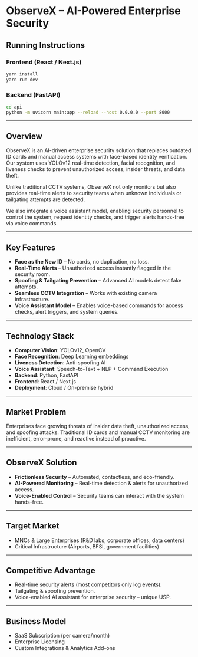 # ObserveX – AI-Powered Enterprise Security

## Running Instructions

### Frontend (React / Next.js)

```bash
yarn install
yarn run dev
```

### Backend (FastAPI)

```bash
cd api
python -m uvicorn main:app --reload --host 0.0.0.0 --port 8000
```

---

## Overview

ObserveX is an AI-driven enterprise security solution that replaces outdated ID cards and manual access systems with face-based identity verification.
Our system uses YOLOv12 real-time detection, facial recognition, and liveness checks to prevent unauthorized access, insider threats, and data theft.

Unlike traditional CCTV systems, ObserveX not only monitors but also provides real-time alerts to security teams when unknown individuals or tailgating attempts are detected.

We also integrate a voice assistant model, enabling security personnel to control the system, request identity checks, and trigger alerts hands-free via voice commands.

---

## Key Features

* **Face as the New ID** – No cards, no duplication, no loss.
* **Real-Time Alerts** – Unauthorized access instantly flagged in the security room.
* **Spoofing & Tailgating Prevention** – Advanced AI models detect fake attempts.
* **Seamless CCTV Integration** – Works with existing camera infrastructure.
* **Voice Assistant Model** – Enables voice-based commands for access checks, alert triggers, and system queries.

---

## Technology Stack

* **Computer Vision**: YOLOv12, OpenCV
* **Face Recognition**: Deep Learning embeddings
* **Liveness Detection**: Anti-spoofing AI
* **Voice Assistant**: Speech-to-Text + NLP + Command Execution
* **Backend**: Python, FastAPI
* **Frontend**: React / Next.js
* **Deployment**: Cloud / On-premise hybrid

---

## Market Problem

Enterprises face growing threats of insider data theft, unauthorized access, and spoofing attacks. Traditional ID cards and manual CCTV monitoring are inefficient, error-prone, and reactive instead of proactive.

---

## ObserveX Solution

* **Frictionless Security** – Automated, contactless, and eco-friendly.
* **AI-Powered Monitoring** – Real-time detection & alerts for unauthorized access.
* **Voice-Enabled Control** – Security teams can interact with the system hands-free.

---

## Target Market

* MNCs & Large Enterprises (R\&D labs, corporate offices, data centers)
* Critical Infrastructure (Airports, BFSI, government facilities)

---

## Competitive Advantage

* Real-time security alerts (most competitors only log events).
* Tailgating & spoofing prevention.
* Voice-enabled AI assistant for enterprise security – unique USP.

---

## Business Model

* SaaS Subscription (per camera/month)
* Enterprise Licensing
* Custom Integrations & Analytics Add-ons
